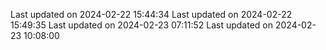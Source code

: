 
Last updated on 2024-02-22 15:44:34
Last updated on 2024-02-22 15:49:35
Last updated on 2024-02-23 07:11:52
Last updated on 2024-02-23 10:08:00
